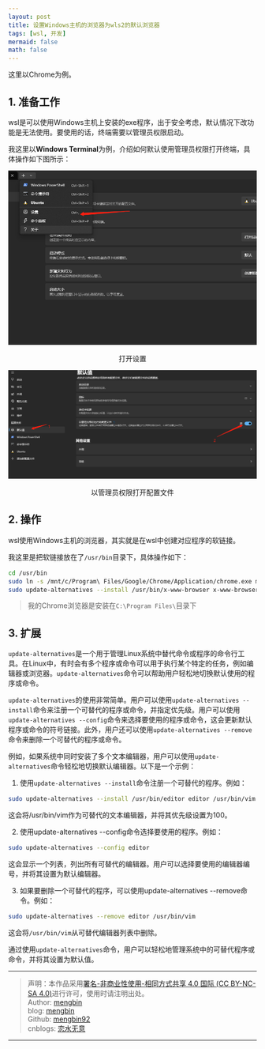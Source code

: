 ```yaml
---
layout: post
title: 设置Windows主机的浏览器为wls2的默认浏览器 
tags: [wsl, 开发]
mermaid: false
math: false
---  
```


这里以Chrome为例。  

## 1. 准备工作  

wsl是可以使用Windows主机上安装的exe程序，出于安全考虑，默认情况下改功能是无法使用。要使用的话，终端需要以管理员权限启动。  

我这里以**Windows Terminal**为例，介绍如何默认使用管理员权限打开终端，具体操作如下图所示：

<div align="center"><p><img src="../img/2023-04-18/wsl00.png"></p>
<p>打开设置</p></div>    

<div align="center"><p><img src="../img/2023-04-18/wsl01.png"></p>
<p>以管理员权限打开配置文件</p></div>  

## 2. 操作  

wsl使用Windows主机的浏览器，其实就是在wsl中创建对应程序的软链接。  

我这里是把软链接放在了`/usr/bin`目录下，具体操作如下：

```bash
cd /usr/bin
sudo ln -s /mnt/c/Program\ Files/Google/Chrome/Application/chrome.exe mschrome
sudo update-alternatives --install /usr/bin/x-www-browser x-www-browser /usr/bin/mschrome 200
```

> 我的Chrome浏览器是安装在`C:\Program Files\`目录下

## 3. 扩展

`update-alternatives`是一个用于管理Linux系统中替代命令或程序的命令行工具。在Linux中，有时会有多个程序或命令可以用于执行某个特定的任务，例如编辑器或浏览器。`update-alternatives`命令可以帮助用户轻松地切换默认使用的程序或命令。  

`update-alternatives`的使用非常简单。用户可以使用`update-alternatives --install`命令来注册一个可替代的程序或命令，并指定优先级。用户可以使用`update-alternatives --config`命令来选择要使用的程序或命令，这会更新默认程序或命令的符号链接。此外，用户还可以使用`update-alternatives --remove`命令来删除一个可替代的程序或命令。  

例如，如果系统中同时安装了多个文本编辑器，用户可以使用`update-alternatives`命令轻松地切换默认编辑器。以下是一个示例：  

1. 使用`update-alternatives --install`命令注册一个可替代的程序。例如：  

```bash
sudo update-alternatives --install /usr/bin/editor editor /usr/bin/vim 100
```  

这会将/usr/bin/vim作为可替代的文本编辑器，并将其优先级设置为100。  

2. 使用update-alternatives --config命令选择要使用的程序。例如：

```bash
sudo update-alternatives --config editor
```  

这会显示一个列表，列出所有可替代的编辑器。用户可以选择要使用的编辑器编号，并将其设置为默认编辑器。  

3. 如果要删除一个可替代的程序，可以使用update-alternatives --remove命令。例如：  

```bash
sudo update-alternatives --remove editor /usr/bin/vim
```  

这会将`/usr/bin/vim`从可替代编辑器列表中删除。  

通过使用`update-alternatives`命令，用户可以轻松地管理系统中的可替代程序或命令，并将其设置为默认值。  

---

> 声明：本作品采用[署名-非商业性使用-相同方式共享 4.0 国际 (CC BY-NC-SA 4.0)](https://creativecommons.org/licenses/by-nc-sa/4.0/deed.zh)进行许可，使用时请注明出处。  
> Author: [mengbin](mengbin1992@outlook.com)  
> blog: [mengbin](https://www.mengbin.top/)  
> Github: [mengbin92](https://mengbin92.github.io/)  
> cnblogs: [恋水无意](https://www.cnblogs.com/lianshuiwuyi/)  

---
